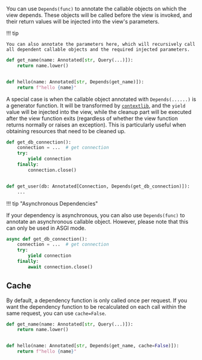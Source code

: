You can use `Depends(func)` to annotate the callable objects on which the view depends. These objects will be called before the view is invoked, and their return values will be injected into the view's parameters.

!!! tip

    You can also annotate the parameters here, which will recursively call all dependent callable objects and the required injected parameters.

```python
def get_name(name: Annotated[str, Query(...)]):
    return name.lower()


def hello(name: Annotated[str, Depends(get_name)]):
    return f"hello {name}"
```

A special case is when the callable object annotated with `Depends(......)` is a generator function. It will be transformed by [`contextlib`](https://docs.python.org/3/library/contextlib.html), and the `yield` value will be injected into the view, while the cleanup part will be executed after the view function exits (regardless of whether the view function returns normally or raises an exception). This is particularly useful when obtaining resources that need to be cleaned up.

```python
def get_db_connection():
    connection = ...  # get connection
    try:
        yield connection
    finally:
        connection.close()


def get_user(db: Annotated[Connection, Depends(get_db_connection)]):
    ...
```

!!! tip "Asynchronous Dependencies"

If your dependency is asynchronous, you can also use `Depends(func)` to annotate an asynchronous callable object. However, please note that this can only be used in ASGI mode.

```python
async def get_db_connection():
    connection = ...  # get connection
    try:
        yield connection
    finally:
        await connection.close()
```

## Cache

By default, a dependency function is only called once per request. If you want the dependency function to be recalculated on each call within the same request, you can use `cache=False`.

```python
def get_name(name: Annotated[str, Query(...)]):
    return name.lower()


def hello(name: Annotated[str, Depends(get_name, cache=False)]):
    return f"hello {name}"
```
